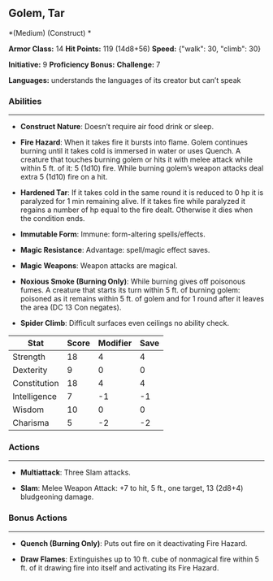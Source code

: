 ## Golem, Tar
*(Medium) (Construct) *

**Armor Class:** 14
**Hit Points:** 119 (14d8+56)
**Speed:** {"walk": 30, "climb": 30}

**Initiative:** 9
**Proficiency Bonus:**
**Challenge:** 7

**Languages:** understands the languages of its creator but can’t speak

### Abilities
 --- 
- **Construct Nature**: Doesn’t require air food drink or sleep.

- **Fire Hazard**: When it takes fire it bursts into flame. Golem continues burning until it takes cold is immersed in water or uses Quench. A creature that touches burning golem or hits it with melee attack while within 5 ft. of it: 5 (1d10) fire. While burning golem’s weapon attacks deal extra 5 (1d10) fire on a hit.

- **Hardened Tar**: If it takes cold in the same round it is reduced to 0 hp it is paralyzed for 1 min remaining alive. If it takes fire while paralyzed it regains a number of hp equal to the fire dealt. Otherwise it dies when the condition ends.

- **Immutable Form**: Immune: form-altering spells/effects.

- **Magic Resistance**: Advantage: spell/magic effect saves.

- **Magic Weapons**: Weapon attacks are magical.

- **Noxious Smoke (Burning Only)**: While burning gives off poisonous fumes. A creature that starts its turn within 5 ft. of burning golem: poisoned as it remains within 5 ft. of golem and for 1 round after it leaves the area (DC 13 Con negates).

- **Spider Climb**: Difficult surfaces even ceilings no ability check.



| Stat | Score | Modifier | Save |
| ---- | ---- | ---- | ---- |
| Strength | 18 | 4 | 4 |
| Dexterity | 9 | 0 | 0 |
| Constitution | 18 | 4 | 4 |
| Intelligence | 7 | -1 | -1 |
| Wisdom | 10 | 0 | 0 |
| Charisma | 5 | -2 | -2 |

### Actions
 --- 
- **Multiattack**: Three Slam attacks.

- **Slam**: Melee Weapon Attack: +7 to hit, 5 ft., one target, 13 (2d8+4) bludgeoning damage.

### Bonus Actions
 --- 
- **Quench (Burning Only)**: Puts out fire on it deactivating Fire Hazard.

- **Draw Flames**: Extinguishes up to 10 ft. cube of nonmagical fire within 5 ft. of it drawing fire into itself and activating its Fire Hazard.

